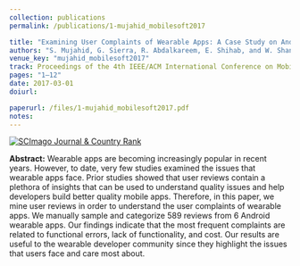 ```yaml
---
collection: publications
permalink: /publications/1-mujahid_mobilesoft2017

title: "Examining User Complaints of Wearable Apps: A Case Study on Android Wear"
authors: "S. Mujahid, G. Sierra, R. Abdalkareem, E. Shihab, and W. Shang"
venue_key: "mujahid_mobilesoft2017"
track: Proceedings of the 4th IEEE/ACM International Conference on Mobile Software Engineering and Systems (2017)
pages: "1–12"
date: 2017-03-01
doiurl: 

paperurl: /files/1-mujahid_mobilesoft2017.pdf
notes:
---
```

<a href="https://www.scimagojr.com/journalsearch.php?q=21100867241&amp;tip=sid&amp;exact=no" title="SCImago Journal &amp; Country Rank"><img border="0" src="https://www.scimagojr.com/journal_img.php?id=21100867241" alt="SCImago Journal &amp; Country Rank"  /></a>

**Abstract:** Wearable apps are becoming increasingly popular
              in recent years. However, to date, very few studies examined
              the issues that wearable apps face. Prior studies showed that
              user reviews contain a plethora of insights that can be used
              to understand quality issues and help developers build better
              quality mobile apps. Therefore, in this paper, we mine user
              reviews in order to understand the user complaints of wearable
              apps. We manually sample and categorize 589 reviews from 6
              Android wearable apps. Our findings indicate that the most
              frequent complaints are related to functional errors, lack of
              functionality, and cost. Our results are useful to the wearable
              developer community since they highlight the issues that users
              face and care most about.